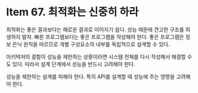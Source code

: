 # Item 67. 최적화는 신중히 하라
최적화는 좋은 결과보다는 해로운 결과로 이어지기 쉽다.
성능 때문에 견고한 구조를 희생하지 말자. 빠른 프로그램보다는 좋은 프로그램을 작성해야 한다. 
좋은 프로그램은 정보 은닉 원칙을 따르므로 개별 구성요소의 내부를 독립적으로 설계할 수 있다.

아키텍처의 결함이 성능을 제한하는 상황이라면 시스템 전체를 다시 작성해서 해결할 수도 있다.
따라서 설계 단계에서 성능을 반드시 고려해야 한다.

성능을 제한하는 설계를 피해야 한다.
특히 API를 설계할 때 성능에 주는 영향을 고려해야 한다.